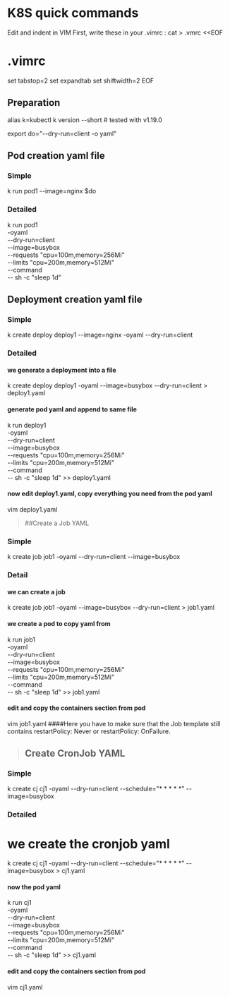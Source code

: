 # K8S quick commands


Edit and indent in VIM
First, write these in your .vimrc :
cat > .vmrc <<EOF
# .vimrc
set tabstop=2
set expandtab
set shiftwidth=2
EOF


## Preparation
alias k=kubectl
k version --short # tested with v1.19.0


export do="--dry-run=client -o yaml"

## Pod creation yaml file
### Simple
k run pod1 --image=nginx $do
### Detailed
k run pod1 \
    -oyaml \
    --dry-run=client \
    --image=busybox \
    --requests "cpu=100m,memory=256Mi" \
    --limits "cpu=200m,memory=512Mi" \
    --command \
    -- sh -c "sleep 1d"

## Deployment creation yaml file
### Simple
k create deploy deploy1 --image=nginx -oyaml --dry-run=client

### Detailed
#### we generate a deployment into a file
k create deploy deploy1 -oyaml --image=busybox --dry-run=client > deploy1.yaml
#### generate pod yaml and append to same file
k run deploy1 \
    -oyaml \
    --dry-run=client \
    --image=busybox \
    --requests "cpu=100m,memory=256Mi" \
    --limits "cpu=200m,memory=512Mi" \
    --command \
    -- sh -c "sleep 1d" >> deploy1.yaml
#### now edit deploy1.yaml, copy everything you need from the pod yaml
vim deploy1.yaml


> ##Create a Job YAML
 ### Simple
 k create job job1 -oyaml --dry-run=client --image=busybox
### Detail
#### we can create a job
k create job job1 -oyaml --image=busybox --dry-run=client > job1.yaml
#### we create a pod to copy yaml from
k run job1 \
    -oyaml \
    --dry-run=client \
    --image=busybox \
    --requests "cpu=100m,memory=256Mi" \
    --limits "cpu=200m,memory=512Mi" \
    --command \
    -- sh -c "sleep 1d" >> job1.yaml
#### edit and copy the containers section from pod
vim job1.yaml
####Here you have to make sure that the Job template still contains 
restartPolicy: Never or restartPolicy: OnFailure.


> ## Create CronJob YAML

### Simple
k create cj cj1 -oyaml --dry-run=client --schedule="* * * * *" --image=busybox

### Detailed
# we create the cronjob yaml
k create cj cj1 -oyaml --dry-run=client --schedule="* * * * *" --image=busybox > cj1.yaml
#### now the pod yaml
k run cj1 \
    -oyaml \
    --dry-run=client \
    --image=busybox \
    --requests "cpu=100m,memory=256Mi" \
    --limits "cpu=200m,memory=512Mi" \
    --command \
    -- sh -c "sleep 1d" >> cj1.yaml
#### edit and copy the containers section from pod
vim cj1.yaml






